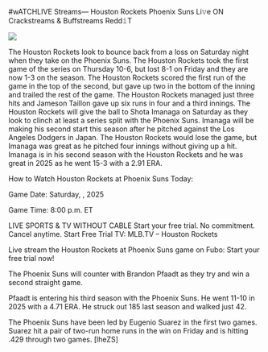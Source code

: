 #wATCHLIVE Streams— Houston Rockets Phoenix Suns Li𝚟e ON Crackstreams & Buffstreams Redd𝚒T  
  
  
[![](https://i.imgur.com/qSNzIqt.png)](https://movie.rssnews.media/iTbNoqeq.php)  
  
The Houston Rockets look to bounce back from a loss on Saturday night when they take on the Phoenix Suns. The Houston Rockets took the first game of the series on Thursday 10-6, but lost 8-1 on Friday and they are now 1-3 on the season. The Houston Rockets scored the first run of the game in the top of the second, but gave up two in the bottom of the inning and trailed the rest of the game. The Houston Rockets managed just three hits and Jameson Taillon gave up six runs in four and a third innings. The Houston Rockets will give the ball to Shota Imanaga on Saturday as they look to clinch at least a series split with the Phoenix Suns. Imanaga will be making his second start this season after he pitched against the Los Angeles Dodgers in Japan. The Houston Rockets would lose the game, but Imanaga was great as he pitched four innings without giving up a hit. Imanaga is in his second season with the Houston Rockets and he was great in 2025 as he went 15-3 with a 2.91 ERA.

How to Watch Houston Rockets at Phoenix Suns Today:

Game Date: Saturday, , 2025

Game Time: 8:00 p.m. ET

LIVE SPORTS & TV WITHOUT CABLE
Start your free trial. No commitment. Cancel anytime.
Start Free Trial
TV: MLB.TV – Houston Rockets

Live stream the Houston Rockets at Phoenix Suns game on Fubo: Start your free trial now!

The Phoenix Suns will counter with Brandon Pfaadt as they try and win a second straight game.

Pfaadt is entering his third season with the Phoenix Suns. He went 11-10 in 2025 with a 4.71 ERA. He struck out 185 last season and walked just 42.

The Phoenix Suns have been led by Eugenio Suarez in the first two games. Suarez hit a pair of two-run home runs in the win on Friday and is hitting .429 through two games. [lheZS]